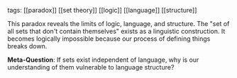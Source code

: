 tags: [[paradox]] [[set theory]] [[logic]] [[language]] [[structure]]

This paradox reveals the limits of logic, language, and structure. The "set of all sets that don't contain themselves" exists as a linguistic construction. It becomes logically impossible because our process of defining things breaks down.

**Meta-Question**: If sets exist independent of language, why is our understanding of them vulnerable to language structure?